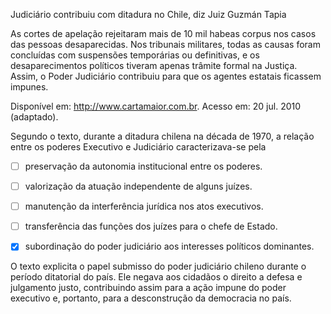 

Judiciário contribuiu com ditadura no Chile, diz Juiz Guzmán Tapia

As cortes de apelação rejeitaram mais de 10 mil habeas corpus nos casos das pessoas desaparecidas. Nos tribunais militares, todas as causas foram concluídas com suspensões temporárias ou definitivas, e os desaparecimentos políticos tiveram apenas trâmite formal na Justiça. Assim, o Poder Judiciário contribuiu para que os agentes estatais ficassem impunes.

Disponível em: http://www.cartamaior.com.br. Acesso em: 20 jul. 2010 (adaptado).

Segundo o texto, durante a ditadura chilena na década de 1970, a relação entre os poderes Executivo e Judiciário caracterizava-se pela



- [ ] preservação da autonomia institucional entre os poderes.
- [ ] valorização da atuação independente de alguns juízes.
- [ ] manutenção da interferência jurídica nos atos executivos.
- [ ] transferência das funções dos juízes para o chefe de Estado.
- [x] subordinação do poder judiciário aos interesses políticos dominantes.


O texto explicita o papel submisso do poder judiciário chileno durante o período ditatorial do país. Ele negava aos cidadãos o direito a defesa e julgamento justo, contribuindo assim para a ação impune do poder executivo e, portanto, para a desconstrução da democracia no país.

        